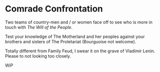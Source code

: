 # Comrade Confrontation

Two teams of country-men and / or women face off to see who is more in touch with _The Will of the People_.

Test your knowledge of The Motherland and her peoples against your brothers and sisters of The Proletariat (Bourguoise not welcome).

Totally different from Family Feud, I swear it on the grave of Vladimir Lenin. Please to not looking too closely.

WiP